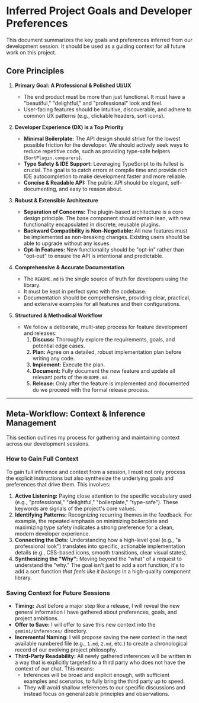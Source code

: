 # Inferred Project Goals and Developer Preferences

This document summarizes the key goals and preferences inferred from our development session. It should be used as a guiding context for all future work on this project.

## Core Principles

1.  **Primary Goal: A Professional & Polished UI/UX**
    - The end product must be more than just functional. It must have a "beautiful," "delightful," and "professional" look and feel.
    - User-facing features should be intuitive, discoverable, and adhere to common UX patterns (e.g., clickable headers, sort icons).

2.  **Developer Experience (DX) is a Top Priority**
    - **Minimal Boilerplate:** The API design should strive for the lowest possible friction for the developer. We should actively seek ways to reduce repetitive code, such as providing type-safe helpers (`SortPlugin.comparers`).
    - **Type Safety & IDE Support:** Leveraging TypeScript to its fullest is crucial. The goal is to catch errors at compile time and provide rich IDE autocompletion to make development faster and more reliable.
    - **Concise & Readable API:** The public API should be elegant, self-documenting, and easy to reason about.

3.  **Robust & Extensible Architecture**
    - **Separation of Concerns:** The plugin-based architecture is a core design principle. The base component should remain lean, with new functionality encapsulated in discrete, reusable plugins.
    - **Backward Compatibility is Non-Negotiable:** All new features must be implemented as non-breaking changes. Existing users should be able to upgrade without any issues.
    - **Opt-In Features:** New functionality should be "opt-in" rather than "opt-out" to ensure the API is intentional and predictable.

4.  **Comprehensive & Accurate Documentation**
    - The `README.md` is the single source of truth for developers using the library.
    - It must be kept in perfect sync with the codebase.
    - Documentation should be comprehensive, providing clear, practical, and extensive examples for all features and their configurations.

5.  **Structured & Methodical Workflow**
    - We follow a deliberate, multi-step process for feature development and releases:
        1.  **Discuss:** Thoroughly explore the requirements, goals, and potential edge cases.
        2.  **Plan:** Agree on a detailed, robust implementation plan before writing any code.
        3.  **Implement:** Execute the plan.
        4.  **Document:** Fully document the new feature and update all relevant parts of the `README.md`.
        5.  **Release:** Only after the feature is implemented and documented do we proceed with the formal release process.

---

## Meta-Workflow: Context & Inference Management

This section outlines my process for gathering and maintaining context across our development sessions.

### How to Gain Full Context

To gain full inference and context from a session, I must not only process the explicit instructions but also synthesize the underlying goals and preferences that drive them. This involves:

1.  **Active Listening:** Paying close attention to the specific vocabulary used (e.g., "professional," "delightful," "boilerplate," "type-safe"). These keywords are signals of the project's core values.
2.  **Identifying Patterns:** Recognizing recurring themes in the feedback. For example, the repeated emphasis on minimizing boilerplate and maximizing type safety indicates a strong preference for a clean, modern developer experience.
3.  **Connecting the Dots:** Understanding how a high-level goal (e.g., "a professional look") translates into specific, actionable implementation details (e.g., CSS-based icons, smooth transitions, clear visual states).
4.  **Synthesizing the "Why":** Moving beyond the "what" of a request to understand the "why." The goal isn't just to add a sort function; it's to add a sort function *that feels like it belongs* in a high-quality component library.

### Saving Context for Future Sessions

-   **Timing:** Just before a major step like a release, I will reveal the new general information I have gathered about preferences, goals, and project ambitions.
-   **Offer to Save:** I will offer to save this new context into the `gemini/inferences/` directory.
-   **Incremental Naming:** I will propose saving the new context in the next available numbered file (e.g., `1.md`, `2.md`, etc.) to create a chronological record of our evolving project philosophy.
-   **Third-Party Readability:** All newly gathered inferences will be written in a way that is explicitly targeted to a third party who does not have the context of our chat. This means:
    -   Inferences will be broad and explicit enough, with sufficient examples and scenarios, to fully bring the third party up to speed.
    -   They will avoid shallow references to our specific discussions and instead focus on generalizable principles and observations.
